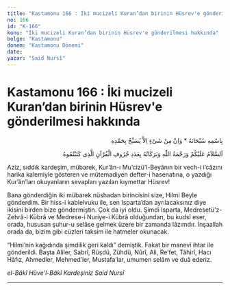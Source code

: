 ```yaml
---
title: "Kastamonu 166 : İki mucizeli Kuran’dan birinin Hüsrev'e gönderilmesi hakkında"
no: 166
id: "K-166"
konu: "İki mucizeli Kuran’dan birinin Hüsrev'e gönderilmesi hakkında"
bolge: "Kastamonu"
donem: "Kastamonu Dönemi"
date: 
yazar: "Said Nursî"
---
```


# Kastamonu 166 : İki mucizeli Kuran’dan birinin Hüsrev'e gönderilmesi hakkında

<p class="arabic" dir="rtl" title="Meal: “Subhân Allah’ın adıyla” * “Hiçbir şey yoktur ki O'nu hamd ile tesbih etmesin” [İsrâ 17:44]">بِاسْمِهِ سُبْحَانَهُ * وَاِنْ مِنْ شَىْءٍ اِلاَّ يُسَبِّحُ بِحَمْدِهِ</p>

<p class="arabic" dir="rtl" title="Meal: “Yazdığınız Kur'an harfleri adedince Allah’ın selâmı, rahmeti ve bereketleri üzerinize olsun.”">اَلسَّلاَمُ عَلَيْكُمْ وَرَحْمَةُ اللّٰهِ وَبَرَكَاتُهُ بِعَدَدِ حُرُوفِ الْقُرْآنِ الَّذِى كَتَبْتُمُوهُ</p>

Aziz, sıddık kardeşim, mübarek, Kur’ân-ı Mu’cizü’l-Beyânın bir vech-i i’câzını harika kalemiyle gösteren ve mütemadiyen defter-i hasenatına, o yazdığı Kur’ân’ları okuyanların sevapları yazılan kıymettar Hüsrev!

Bana gönderdiğin iki mübarek nüshadan birincisini size, Hilmi Beyle gönderdim. Bir hiss-i kablelvuku ile, sen Isparta’dan ayrılacaksınız diye ikisini birden bize göndermiştin. Çok da iyi oldu. Şimdi Isparta, Medresetü’z-Zehrâ-i Kübrâ ve Medrese-i Nuriye-i Kübrâ olduğundan, bu kudsî eser, orada, hususan şuhur-u selâse gelmek üzere bir zamanda lâzımdır. İnşaallah orada da, bizim gibi cüzleri taksim ile hatmeler okunacak.

“Hilmi’nin kağıdında şimdilik geri kaldı” demiştik. Fakat bir manevî ihtar ile gönderildi. Başta Aliler, Sabrî, Rüşdü, Zühdü, Nûrî, Ali, Re’fet, Tâhirî, Hacı Hâfız, Ahmedler, Mehmed’ler, Mustafa’lar, umumen selâm ve duâ ederiz.

*el-Bâkî Hüve’l-Bâkî*
*Kardeşiniz*
*Said Nursî*

***
